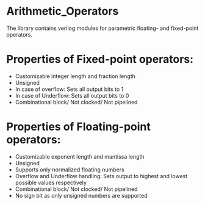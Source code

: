 # Arithmetic_Operators

The library contains verilog modules for parametric floating- and fixed-point operators.

# Properties of Fixed-point operators:
* Customizable integer length and fraction length
* Unsigned
* In case of overflow: Sets all output bits to 1
* In case of Underflow: Sets all output bits to 0
* Combinational block/ Not clocked/ Not pipelined

# Properties of Floating-point operators:
* Customizable exponent length and mantissa length
* Unsigned
* Supports only normalized floating numbers 
* Overflow and Underflow handling: Sets output to highest and lowest possible values respectively
* Combinational block/ Not clocked/ Not pipelined
* No sign bit as only unsigned numbers are supported



